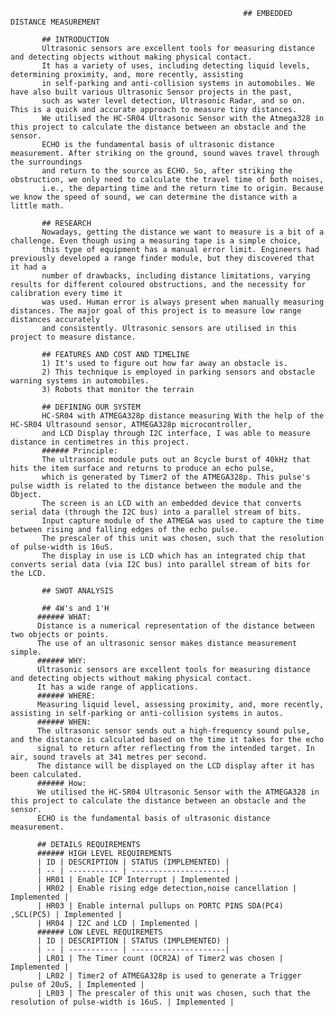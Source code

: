         
                                                        ## EMBEDDED DISTANCE MEASUREMENT 
             
           ## INTRODUCTION
           Ultrasonic sensors are excellent tools for measuring distance and detecting objects without making physical contact. 
           It has a variety of uses, including detecting liquid levels, determining proximity, and, more recently, assisting
           in self-parking and anti-collision systems in automobiles. We have also built various Ultrasonic Sensor projects in the past,
           such as water level detection, Ultrasonic Radar, and so on. This is a quick and accurate approach to measure tiny distances. 
           We utilised the HC-SR04 Ultrasonic Sensor with the Atmega328 in this project to calculate the distance between an obstacle and the sensor.
           ECHO is the fundamental basis of ultrasonic distance measurement. After striking on the ground, sound waves travel through the surroundings
           and return to the source as ECHO. So, after striking the obstruction, we only need to calculate the travel time of both noises, 
           i.e., the departing time and the return time to origin. Because we know the speed of sound, we can determine the distance with a little math.
           
           ## RESEARCH
           Nowadays, getting the distance we want to measure is a bit of a challenge. Even though using a measuring tape is a simple choice,
           this type of equipment has a manual error limit. Engineers had previously developed a range finder module, but they discovered that it had a 
           number of drawbacks, including distance limitations, varying results for different coloured obstructions, and the necessity for calibration every time it
           was used. Human error is always present when manually measuring distances. The major goal of this project is to measure low range distances accurately 
           and consistently. Ultrasonic sensors are utilised in this project to measure distance.
           
           ## FEATURES AND COST AND TIMELINE
           1) It's used to figure out how far away an obstacle is.
           2) This technique is employed in parking sensors and obstacle warning systems in automobiles.
           3) Robots that monitor the terrain 
           
           ## DEFINING OUR SYSTEM 
           HC-SR04 with ATMEGA328p distance measuring With the help of the HC-SR04 Ultrasound sensor, ATMEGA328p microcontroller,
           and LCD Display through I2C interface, I was able to measure distance in centimetres in this project.
           ###### Principle:
           The ultrasonic module puts out an 8cycle burst of 40kHz that hits the item surface and returns to produce an echo pulse,
           which is generated by Timer2 of the ATMEGA328p. This pulse's pulse width is related to the distance between the module and the Object.
           The screen is an LCD with an embedded device that converts serial data (through the I2C bus) into a parallel stream of bits.
           Input capture module of the ATMEGA was used to capture the time between rising and falling edges of the echo pulse. 
           The prescaler of this unit was chosen, such that the resolution of pulse-width is 16uS.
           The display in use is LCD which has an integrated chip that converts serial data (via I2C bus) into parallel stream of bits for the LCD.
           
           ## SWOT ANALYSIS 
           
           ## 4W's and 1'H
          ###### WHAT:
          Distance is a numerical representation of the distance between two objects or points.
          The use of an ultrasonic sensor makes distance measurement simple.
          ###### WHY:
          Ultrasonic sensors are excellent tools for measuring distance and detecting objects without making physical contact. 
          It has a wide range of applications.
          ###### WHERE:
          Measuring liquid level, assessing proximity, and, more recently, assisting in self-parking or anti-collision systems in autos.
          ###### WHEN: 
          The ultrasonic sensor sends out a high-frequency sound pulse, and the distance is calculated based on the time it takes for the echo
          signal to return after reflecting from the intended target. In air, sound travels at 341 metres per second. 
          The distance will be displayed on the LCD display after it has been calculated.
          ###### How:
          We utilised the HC-SR04 Ultrasonic Sensor with the ATMEGA328 in this project to calculate the distance between an obstacle and the sensor.
          ECHO is the fundamental basis of ultrasonic distance measurement.
          
          ## DETAILS REQUIREMENTS
          ###### HIGH LEVEL REQUIREMENTS 
          | ID | DESCRIPTION | STATUS (IMPLEMENTED) |
          | -- | ----------- | ---------------------|
          | HR01 | Enable ICP Interrupt | Implemented |
          | HR02 | Enable rising edge detection,noise cancellation | Implemented |
          | HR03 | Enable internal pullups on PORTC PINS SDA(PC4) ,SCL(PC5) | Implemented |
          | HR04 | I2C and LCD | Implemented |
          ###### LOW LEVEL REQUIREMETS 
          | ID | DESCRIPTION | STATUS (IMPLEMENTED) |
          | -- | ----------- | ---------------------|
          | LR01 | The Timer count (OCR2A) of Timer2 was chosen | Implemented |
          | LR02 | Timer2 of ATMEGA328p is used to generate a Trigger pulse of 20uS, | Implemented | 
          | LR03 | The prescaler of this unit was chosen, such that the resolution of pulse-width is 16uS. | Implemented |
          
